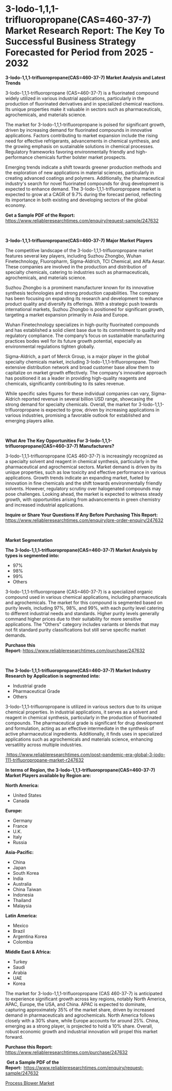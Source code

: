 <p><h1>3-Iodo-1,1,1-trifluoropropane(CAS=460-37-7) Market Research Report: The Key To Successful Business Strategy Forecasted for Period from 2025 - 2032</h1></p><p><strong>3-Iodo-1,1,1-trifluoropropane(CAS=460-37-7) Market Analysis and Latest Trends</strong></p>
<p><p>3-Iodo-1,1,1-trifluoropropane (CAS=460-37-7) is a fluorinated compound widely utilized in various industrial applications, particularly in the production of fluorinated derivatives and in specialized chemical reactions. Its unique properties make it valuable in sectors such as pharmaceuticals, agrochemicals, and materials science.</p><p>The market for 3-Iodo-1,1,1-trifluoropropane is poised for significant growth, driven by increasing demand for fluorinated compounds in innovative applications. Factors contributing to market expansion include the rising need for effective refrigerants, advancements in chemical synthesis, and the growing emphasis on sustainable solutions in chemical processes. Regulatory frameworks favoring environmentally friendly and high-performance chemicals further bolster market prospects.</p><p>Emerging trends indicate a shift towards greener production methods and the exploration of new applications in material sciences, particularly in creating advanced coatings and polymers. Additionally, the pharmaceutical industry's search for novel fluorinated compounds for drug development is expected to enhance demand. The 3-Iodo-1,1,1-trifluoropropane market is expected to grow at a CAGR of 9.7% during the forecast period, reflecting its importance in both existing and developing sectors of the global economy.</p></p>
<p><strong>Get a Sample PDF of the Report:&nbsp;</strong> <a href="https://www.reliableresearchtimes.com/enquiry/request-sample/247632?utm_campaign=2740&utm_medium=2&utm_source=Github&utm_content=ia&utm_term=30032025&utm_id=3-iodo-111-trifluoropropanecas460-37-7">https://www.reliableresearchtimes.com/enquiry/request-sample/247632</a></p>
<p>&nbsp;</p>
<p><strong>3-Iodo-1,1,1-trifluoropropane(CAS=460-37-7) Major Market Players</strong></p>
<p><p>The competitive landscape of the 3-Iodo-1,1,1-trifluoropropane market features several key players, including Suzhou Zhongbo, Wuhan Finetechnology, Fluoropharm, Sigma-Aldrich, TCI Chemical, and Alfa Aesar. These companies are involved in the production and distribution of specialty chemicals, catering to industries such as pharmaceuticals, agrochemicals, and materials science.</p><p>Suzhou Zhongbo is a prominent manufacturer known for its innovative synthesis technologies and strong production capabilities. The company has been focusing on expanding its research and development to enhance product quality and diversify its offerings. With a strategic push towards international markets, Suzhou Zhongbo is positioned for significant growth, targeting a market expansion primarily in Asia and Europe.</p><p>Wuhan Finetechnology specializes in high-purity fluorinated compounds and has established a solid client base due to its commitment to quality and regulatory compliance. The company’s focus on sustainable manufacturing practices bodes well for its future growth potential, especially as environmental regulations tighten globally.</p><p>Sigma-Aldrich, a part of Merck Group, is a major player in the global specialty chemicals market, including 3-Iodo-1,1,1-trifluoropropane. Their extensive distribution network and broad customer base allow them to capitalize on market growth effectively. The company's innovative approach has positioned it as a leader in providing high-quality reagents and chemicals, significantly contributing to its sales revenue.</p><p>While specific sales figures for these individual companies can vary, Sigma-Aldrich reported revenue in several billion USD range, showcasing the strong demand for specialty chemicals. Overall, the market for 3-Iodo-1,1,1-trifluoropropane is expected to grow, driven by increasing applications in various industries, promising a favorable outlook for established and emerging players alike.</p></p>
<p>&nbsp;</p>
<p><strong>What Are The Key Opportunities For 3-Iodo-1,1,1-trifluoropropane(CAS=460-37-7) Manufacturers?</strong></p>
<p><p>3-Iodo-1,1,1-trifluoropropane (CAS 460-37-7) is increasingly recognized as a specialty solvent and reagent in chemical synthesis, particularly in the pharmaceutical and agrochemical sectors. Market demand is driven by its unique properties, such as low toxicity and effective performance in various applications. Growth trends indicate an expanding market, fueled by innovation in fine chemicals and the shift towards environmentally friendly solvents. However, regulatory scrutiny over halogenated compounds may pose challenges. Looking ahead, the market is expected to witness steady growth, with opportunities arising from advancements in green chemistry and increased industrial applications.</p></p>
<p><strong>Inquire or Share Your Questions If Any Before Purchasing This Report:</strong> <a href="https://www.reliableresearchtimes.com/enquiry/pre-order-enquiry/247632?utm_campaign=2740&utm_medium=2&utm_source=Github&utm_content=ia&utm_term=30032025&utm_id=3-iodo-111-trifluoropropanecas460-37-7">https://www.reliableresearchtimes.com/enquiry/pre-order-enquiry/247632</a></p>
<p>&nbsp;</p>
<p><strong>Market Segmentation</strong></p>
<p><strong>The 3-Iodo-1,1,1-trifluoropropane(CAS=460-37-7) Market Analysis by types is segmented into:</strong></p>
<p><ul><li>97%</li><li>98%</li><li>99%</li><li>Others</li></ul></p>
<p><p>3-Iodo-1,1,1-trifluoropropane (CAS=460-37-7) is a specialized organic compound used in various chemical applications, including pharmaceuticals and agrochemicals. The market for this compound is segmented based on purity levels, including 97%, 98%, and 99%, with each purity level catering to different industrial needs and standards. Higher purity levels generally command higher prices due to their suitability for more sensitive applications. The "Others" category includes variants or blends that may not fit standard purity classifications but still serve specific market demands.</p></p>
<p><strong>Purchase this Report:&nbsp;</strong><a href="https://www.reliableresearchtimes.com/purchase/247632?utm_campaign=2740&utm_medium=2&utm_source=Github&utm_content=ia&utm_term=30032025&utm_id=3-iodo-111-trifluoropropanecas460-37-7">https://www.reliableresearchtimes.com/purchase/247632</a></p>
<p>&nbsp;</p>
<p><strong>The 3-Iodo-1,1,1-trifluoropropane(CAS=460-37-7) Market Industry Research by Application is segmented into:</strong></p>
<p><ul><li>Industrial grade</li><li>Pharmaceutical Grade</li><li>Others</li></ul></p>
<p><p>3-Iodo-1,1,1-trifluoropropane is utilized in various sectors due to its unique chemical properties. In industrial applications, it serves as a solvent and reagent in chemical synthesis, particularly in the production of fluorinated compounds. The pharmaceutical grade is significant for drug development and formulation, acting as an effective intermediate in the synthesis of active pharmaceutical ingredients. Additionally, it finds uses in specialized applications such as agrochemicals and materials science, enhancing versatility across multiple industries.</p></p>
<p><a href="https://www.reliableresearchtimes.com/post-pandemic-era-global-3-iodo-111-trifluoropropane-market-r247632?utm_campaign=2740&utm_medium=2&utm_source=Github&utm_content=ia&utm_term=30032025&utm_id=3-iodo-111-trifluoropropanecas460-37-7">&nbsp;https://www.reliableresearchtimes.com/post-pandemic-era-global-3-iodo-111-trifluoropropane-market-r247632</a></p>
<p><strong>In terms of Region, the 3-Iodo-1,1,1-trifluoropropane(CAS=460-37-7) Market Players available by Region are:</strong></p>
<p>
    <p> <strong> North America: </strong>
        <ul>
            <li>United States</li>
            <li>Canada</li>
        </ul>
        </p> 
    <p> <strong> Europe: </strong>
        <ul>
            <li>Germany</li>
            <li>France</li>
            <li>U.K.</li>
            <li>Italy</li>
            <li>Russia</li>
        </ul>
        </p> 
    <p> <strong> Asia-Pacific: </strong>
        <ul>
            <li>China</li>
            <li>Japan</li>
            <li>South Korea</li>
            <li>India</li>
            <li>Australia</li>
            <li>China Taiwan</li>
            <li>Indonesia</li>
            <li>Thailand</li>
            <li>Malaysia</li>
        </ul>
        </p> 
    <p> <strong> Latin America: </strong>
        <ul>
            <li>Mexico</li>
            <li>Brazil</li>
            <li>Argentina Korea</li>
            <li>Colombia</li>
        </ul>
        </p> 
    <p> <strong> Middle East & Africa: </strong>
        <ul>
            <li>Turkey</li>
            <li>Saudi</li>
            <li>Arabia</li>
            <li>UAE</li>
            <li>Korea</li>
        </ul>
    </p>
    </p>
<p><p>The market for 3-Iodo-1,1,1-trifluoropropane (CAS 460-37-7) is anticipated to experience significant growth across key regions, notably North America, APAC, Europe, the USA, and China. APAC is expected to dominate, capturing approximately 35% of the market share, driven by increased demand in pharmaceuticals and agrochemicals. North America follows closely with a 30% share, while Europe accounts for around 25%. China, emerging as a strong player, is projected to hold a 10% share. Overall, robust economic growth and industrial innovation will propel this market forward.</p></p>
<p><strong>Purchase this Report: </strong><a href="https://www.reliableresearchtimes.com/purchase/247632?utm_campaign=2740&utm_medium=2&utm_source=Github&utm_content=ia&utm_term=30032025&utm_id=3-iodo-111-trifluoropropanecas460-37-7">https://www.reliableresearchtimes.com/purchase/247632</a></p>
<p>&nbsp;<strong>Get a Sample PDF of the Report:&nbsp;&nbsp;</strong><a href="https://www.reliableresearchtimes.com/enquiry/request-sample/247632?utm_campaign=2740&utm_medium=2&utm_source=Github&utm_content=ia&utm_term=30032025&utm_id=3-iodo-111-trifluoropropanecas460-37-7">https://www.reliableresearchtimes.com/enquiry/request-sample/247632</a></p>
<p><strong></strong></p>
<p><p><a href="https://github.com/vjorelaclliv/Market-Research-Report-List-1/blob/main/process-blower-market.md?utm_campaign=2740&utm_medium=2&utm_source=Github&utm_content=ia&utm_term=30032025&utm_id=3-iodo-111-trifluoropropanecas460-37-7">Process Blower Market</a></p></p>